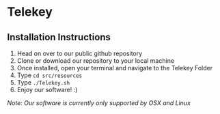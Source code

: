 # Telekey
## Installation Instructions
1. Head on over to our public github repository
2. Clone or download our repository to your local machine
3. Once installed, open your terminal and navigate to the Telekey Folder
3. Type `cd src/resources`
5. Type `./Telekey.sh`
6. Enjoy our software! :)

*Note: Our software is currently only supported by OSX and Linux*

